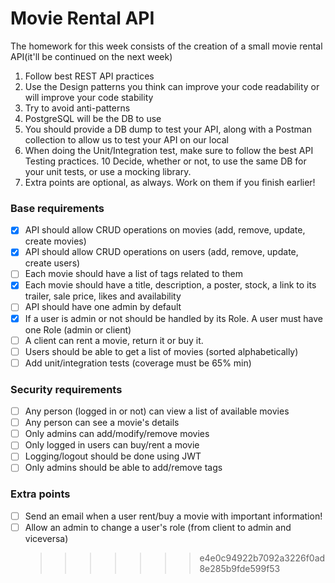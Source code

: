 # Movie Rental API

The homework for this week consists of the creation of a small movie rental API(it'll be continued on the next week)

1. Follow best REST API practices
2. Use the Design patterns you think can improve your code readability or will improve your code stability
3. Try to avoid anti-patterns
4. PostgreSQL will be the DB to use
5. You should provide a DB dump to test your API, along with a Postman collection to allow us to test your API on our local
6. When doing the Unit/Integration test, make sure to follow the best API Testing practices.
   10 Decide, whether or not, to use the same DB for your unit tests, or use a mocking library.
7. Extra points are optional, as always. Work on them if you finish earlier!

### Base requirements

- [x] API should allow CRUD operations on movies (add, remove, update, create movies)
- [x] API should allow CRUD operations on users (add, remove, update, create users)
- [ ] Each movie should have a list of tags related to them
- [x] Each movie should have a title, description, a poster, stock, a link to its trailer, sale price, likes and availability
- [ ] API should have one admin by default
- [x] If a user is admin or not should be handled by its Role. A user must have one Role (admin or client)
- [ ] A client can rent a movie, return it or buy it.
- [ ] Users should be able to get a list of movies (sorted alphabetically)
- [ ] Add unit/integration tests (coverage must be 65% min)

### Security requirements

- [ ] Any person (logged in or not) can view a list of available movies
- [ ] Any person can see a movie's details
- [ ] Only admins can add/modify/remove movies
- [ ] Only logged in users can buy/rent a movie
- [ ] Logging/logout should be done using JWT
- [ ] Only admins should be able to add/remove tags

### Extra points

- [ ] Send an email when a user rent/buy a movie with important information!
- [ ] Allow an admin to change a user's role (from client to admin and viceversa)
  > > > > > > > e4e0c94922b7092a3226f0ad8e285b9fde599f53
